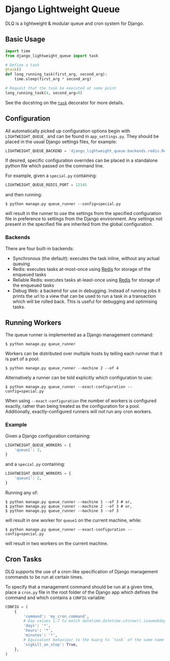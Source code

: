 # Django Lightweight Queue

DLQ is a lightweight & modular queue and cron system for Django.

## Basic Usage

``` python
import time
from django_lightweight_queue import task

# Define a task
@task()
def long_running_task(first_arg, second_arg):
    time.sleep(first_arg * second_arg)

# Request that the task be executed at some point
long_running_task(4, second_arg=9)
```

See the docstring on the [`task`](django_lightweight_queue/task.py) decorator
for more details.

## Configuration

All automatically picked up configuration options begin with `LIGHTWEIGHT_QUEUE_`
and can be found in `app_settings.py`. They should be placed in the usual Django
settings files, for example:
``` python
LIGHTWEIGHT_QUEUE_BACKEND = 'django_lightweight_queue.backends.redis.RedisBackend'
```

If desired, specific configuration overrides can be placed in a standalone python
file which passed on the command line.

For example, given a `special.py` containing:
``` python
LIGHTWEIGHT_QUEUE_REDIS_PORT = 12345
```
and then running:
```
$ python manage.py queue_runner --config=special.py
```
will result in the runner to use the settings from the specified configuration
file in preference to settings from the Django environment. Any settings not
present in the specified file are inherited from the global configuration.

### Backends

There are four built-in backends:
- Synchronous (the default): executes the task inline, without any actual queuing
- Redis: executes tasks at-most-once using [Redis][redis] for storage of the
  enqueued tasks
- Reliable Redis: executes tasks at-least-once using [Redis][redis] for storage
  of the enqueued tasks
- Debug Web: a backend for use in debugging. Instead of running jobs it prints
  the url to a view that can be used to run a task in a transaction which will
  be rolled back. This is useful for debugging and optimising tasks.

[redis]: https://redis.io/

## Running Workers

The queue runner is implemented as a Django management command:
```
$ python manage.py queue_runner
```

Workers can be distributed over multiple hosts by telling each runner that it is
part of a pool:

```
$ python manage.py queue_runner --machine 2 --of 4
```

Alternatively a runner can be told explicitly which configuration to use:
```
$ python manage.py queue_runner --exact-configuration --config=special.py
```
When using `--exact-configuration` the number of workers is configured exactly,
rather than being treated as the configuration for a pool. Additionally,
exactly-configured runners will _not_ run any cron workers.

### Example

Given a Django configuration containing:
``` python
LIGHTWEIGHT_QUEUE_WORKERS = {
    'queue1': 3,
}
```
and a `special.py` containing:
``` python
LIGHTWEIGHT_QUEUE_WORKERS = {
    'queue1': 2,
}
```
Running any of:
```
$ python manage.py queue_runner --machine 1 --of 3 # or,
$ python manage.py queue_runner --machine 2 --of 3 # or,
$ python manage.py queue_runner --machine 3 --of 3
```
will result in one worker for `queue1` on the current machine, while:
```
$ python manage.py queue_runner --exact-configuration --config=special.py
```
will result in two workers on the current machine.

## Cron Tasks

DLQ supports the use of a cron-like specification of Django management commands
to be run at certain times.

To specify that a management command should be run at a given time, place a
`cron.py` file in the root folder of the Django app which defines the command
and which contains a `CONFIG` variable:

``` python
CONFIG = (
    {
        'command': 'my_cron_command',
        # Day values 1-7 to match datetime.datetime.utcnow().isoweekday()
        'days': '*',
        'hours': '*',
        'minutes': '*',
        # Equivalent behaviour to the kwarg to `task` of the same name
        'sigkill_on_stop': True,
    },
)
```
